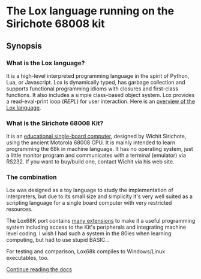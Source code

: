 # The Lox language running on the Sirichote 68008 kit

## Synopsis

### What is the Lox language?

It is a high-level interpreted programming language in the spirit of Python, Lua, or Javascript.
Lox is dynamically typed, has garbage collection and supports functional programming idioms with
closures and first-class functions. It also includes a simple class-based object system.
Lox provides a read-eval-print loop (*REPL*) for user interaction.
Here is an [overview of the Lox language](https://craftinginterpreters.com/the-lox-language.html).


### What is the Sirichote 68008 Kit?

It is an [educational single-board computer](https://kswichit.net/68008/68008.htm),
designed by Wichit Sirichote, using the ancient Motorola 68008 CPU.
It is mainly intended to learn programming the 68k in machine language. It has no operating
system, just a little monitor program and communicates with a terminal (emulator) via RS232.
If you want to buy/build one, contact Wichit via his web site.


### The combination

Lox was designed as a toy language to study the implementation of interpreters, but
due to its small size and simplicity it's very well suited as a scripting language for a
single board computer with very restricted resources.

The Lox68K port contains [many extensions](doc/extensions.md) to make it a useful programming
system including access to the Kit's peripherals and integrating machine level coding.
I wish I had such a system in the 80ies when learning computing, but had to use stupid BASIC...

For testing and comparison, Lox68k compiles to Windows/Linux executables, too.

[Continue reading the docs](doc/lox68k.md)
